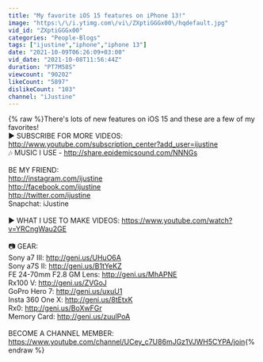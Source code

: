 ```yaml
---
title: "My favorite iOS 15 features on iPhone 13!"
image: "https:\/\/i.ytimg.com\/vi\/ZXptiGGGx00\/hqdefault.jpg"
vid_id: "ZXptiGGGx00"
categories: "People-Blogs"
tags: ["ijustine","iphone","iphone 13"]
date: "2021-10-09T06:26:09+03:00"
vid_date: "2021-10-08T11:56:44Z"
duration: "PT7M58S"
viewcount: "90202"
likeCount: "5897"
dislikeCount: "103"
channel: "iJustine"
---
```

{% raw %}There's lots of new features on iOS 15 and these are a few of my favorites!<br />► SUBSCRIBE FOR MORE VIDEOS: <a rel="nofollow" target="blank" href="http://www.youtube.com/subscription_center?add_user=ijustine">http://www.youtube.com/subscription_center?add_user=ijustine</a><br />🎶 MUSIC I USE - <a rel="nofollow" target="blank" href="http://share.epidemicsound.com/NNNGs">http://share.epidemicsound.com/NNNGs</a><br /><br />BE MY FRIEND:<br /><a rel="nofollow" target="blank" href="http://instagram.com/ijustine">http://instagram.com/ijustine</a><br /><a rel="nofollow" target="blank" href="http://facebook.com/ijustine">http://facebook.com/ijustine</a><br /><a rel="nofollow" target="blank" href="http://twitter.com/ijustine">http://twitter.com/ijustine</a><br />Snapchat: iJustine<br /><br />► WHAT I USE TO MAKE VIDEOS: <a rel="nofollow" target="blank" href="https://www.youtube.com/watch?v=YRCngWau2GE">https://www.youtube.com/watch?v=YRCngWau2GE</a><br /><br />📷 GEAR:<br />Sony a7 III: <a rel="nofollow" target="blank" href="http://geni.us/UHuO6A">http://geni.us/UHuO6A</a><br />Sony a7S II: <a rel="nofollow" target="blank" href="http://geni.us/B1tYeKZ">http://geni.us/B1tYeKZ</a><br />FE 24-70mm F2.8 GM Lens: <a rel="nofollow" target="blank" href="http://geni.us/MhAPNE">http://geni.us/MhAPNE</a><br />Rx100 V: <a rel="nofollow" target="blank" href="http://geni.us/ZVGoJ">http://geni.us/ZVGoJ</a><br />GoPro Hero 7: <a rel="nofollow" target="blank" href="http://geni.us/uxuU1">http://geni.us/uxuU1</a><br />Insta 360 One X: <a rel="nofollow" target="blank" href="http://geni.us/8tEtxK">http://geni.us/8tEtxK</a><br />Rx0: <a rel="nofollow" target="blank" href="http://geni.us/BoXwFGr">http://geni.us/BoXwFGr</a><br />Memory Card: <a rel="nofollow" target="blank" href="http://geni.us/zuulPoA">http://geni.us/zuulPoA</a><br /><br />BECOME A CHANNEL MEMBER: <a rel="nofollow" target="blank" href="https://www.youtube.com/channel/UCey_c7U86mJGz1VJWH5CYPA/join">https://www.youtube.com/channel/UCey_c7U86mJGz1VJWH5CYPA/join</a>{% endraw %}
